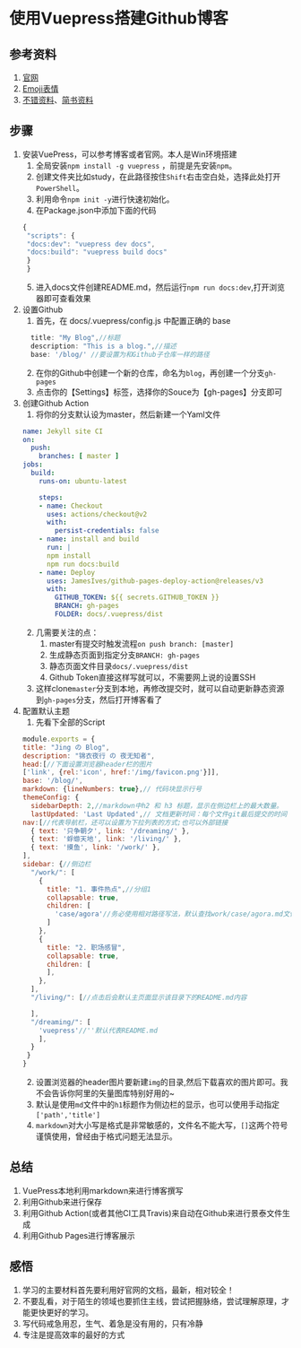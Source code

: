# 使用Vuepress搭建Github博客
## 参考资料
1. [官网](https://www.vuepress.cn/)
2. [Emoji表情](https://www.webfx.com/tools/emoji-cheat-sheet/)
3. [不错资料](http://obkoro1.com/web_accumulate/accumulate/amateur/VuePress%E6%96%87%E6%A1%A3.html#%E5%A6%82%E4%BD%95%E6%90%AD%E5%BB%BA%E6%9C%AC%E6%96%87%E6%A1%A3)、[简书资料](https://www.jianshu.com/p/1f199ee49e4c)
## 步骤
1. 安装VuePress，可以参考博客或者官网。本人是Win环境搭建
   1. 全局安装`npm install -g vuepress` ，前提是先安装`npm`。
   2. 创建文件夹比如study，在此路径按住`Shift`右击空白处，选择此处打开`PowerShell`。
   3. 利用命令`npm init -y`进行快速初始化。
   4. 在Package.json中添加下面的代码
   ```javascript
   {
    "scripts": {
    "docs:dev": "vuepress dev docs",
    "docs:build": "vuepress build docs" 
    }
    }  
   ```
   5. 进入docs文件创建README.md，然后运行`npm run docs:dev`,打开浏览器即可查看效果 
2. 设置Github
   1. 首先，在 docs/.vuepress/config.js 中配置正确的 base
   ```javascript
     title: "My Blog",//标题
     description: "This is a blog.",//描述
     base: '/blog/' //要设置为和Github子仓库一样的路径
   ```
   2. 在你的Github中创建一个新的仓库，命名为`blog`，再创建一个分支`gh-pages`
   3. 点击你的【Settings】标签，选择你的Souce为【gh-pages】分支即可
3. 创建Github Action
   1. 将你的分支默认设为master，然后新建一个Yaml文件
    ```yaml
    name: Jekyll site CI
    on:
      push:
        branches: [ master ]
    jobs:
      build:
        runs-on: ubuntu-latest

        steps:
        - name: Checkout
          uses: actions/checkout@v2 
          with: 
            persist-credentials: false
        - name: install and build
          run: |      
          npm install
          npm run docs:build
        - name: Deploy
          uses: JamesIves/github-pages-deploy-action@releases/v3
          with:
            GITHUB_TOKEN: ${{ secrets.GITHUB_TOKEN }}
            BRANCH: gh-pages 
            FOLDER: docs/.vuepress/dist
    ```
   2. 几需要关注的点：
      1. master有提交时触发流程`on push branch: [master]`
      2. 生成静态页面到指定分支`BRANCH: gh-pages`
      3. 静态页面文件目录`docs/.vuepress/dist`
      4. Github Token直接这样写就可以，不需要网上说的设置SSH
   3. 这样clone`master`分支到本地，再修改提交时，就可以自动更新静态资源到`gh-pages`分支，然后打开博客看了
4. 配置默认主题
    1. 先看下全部的Script
    ```javascript
    module.exports = {
    title: "Jing の Blog",
    description: "锦衣夜行 の 夜无知者",
    head:[//下面设置浏览器header栏的图片
    ['link', {rel:'icon', href:'/img/favicon.png'}]],
    base: '/blog/',
    markdown: {lineNumbers: true},// 代码块显示行号
    themeConfig: {
	  sidebarDepth: 2,//markdown中h2 和 h3 标题，显示在侧边栏上的最大数量。
	  lastUpdated: 'Last Updated',// 文档更新时间：每个文件git最后提交的时间
	nav:[//代表导航栏，还可以设置为下拉列表的方式;也可以外部链接
      { text: '只争朝夕', link: '/dreaming/' }, 
      { text: '蜉蝣天地', link: '/living/' }, 
      { text: '摸鱼', link: '/work/' },       
    ],
    sidebar: {//侧边栏
      "/work/": [
        {
          title: "1. 事件热点",//分组1
          collapsable: true,
          children: [
            'case/agora'//务必使用相对路径写法，默认查找work/case/agora.md文件
          ]
        },
        {
          title: "2. 职场感冒",
          collapsable: true,
          children: [
          ],
        },
      ],
      "/living/": [//点击后会默认主页面显示该目录下的README.md内容

      ],
      "/dreaming/": [
        'vuepress'//''默认代表README.md
        ],
      }
     }
    }
    ```
   2. 设置浏览器的header图片要新建`img`的目录,然后下载喜欢的图片即可。我不会告诉你阿里的矢量图库特别好用的~
   3. 默认是使用`md`文件中的`h1`标题作为侧边栏的显示，也可以使用手动指定`['path','title']`
   4. `markdown`对大小写是格式是非常敏感的，文件名不能大写，`[]`这两个符号谨慎使用，曾经由于格式问题无法显示。  
## 总结
1. VuePress本地利用markdown来进行博客撰写
2. 利用Github来进行保存
3. 利用Github Action(或者其他CI工具Travis)来自动在Github来进行景泰文件生成
4. 利用Github Pages进行博客展示
## 感悟
1. 学习的主要材料首先要利用好官网的文档，最新，相对较全！
2. 不要乱看，对于陌生的领域也要抓住主线，尝试把握脉络，尝试理解原理，才能更快更好的学习。
3. 写代码戒急用忍，生气、着急是没有用的，只有冷静
4. 专注是提高效率的最好的方式